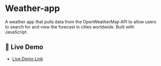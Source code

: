 # Weather-app
A weather app that pulls data from the OpenWeatherMap API to allow users to search for and view the forecast in cities worldwide. Built with JavaScript.

## 🚀 Live Demo <a name="live-demo"></a>

- [Live Demo Link](https://mesakduducoder.github.io/Weather-app/)
